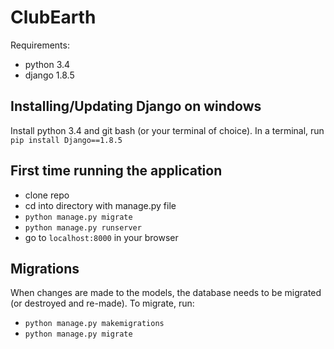 # ClubEarth

Requirements:
* python 3.4
* django 1.8.5

## Installing/Updating Django on windows 
Install python 3.4 and git bash (or your terminal of choice).
In a terminal, run `pip install Django==1.8.5`

## First time running the application
* clone repo
* cd into directory with manage.py file
* `python manage.py migrate`
* `python manage.py runserver`
* go to `localhost:8000` in your browser

## Migrations
When changes are made to the models, the database needs to be migrated (or destroyed and re-made).
To migrate, run:
* `python manage.py makemigrations`
* `python manage.py migrate`
